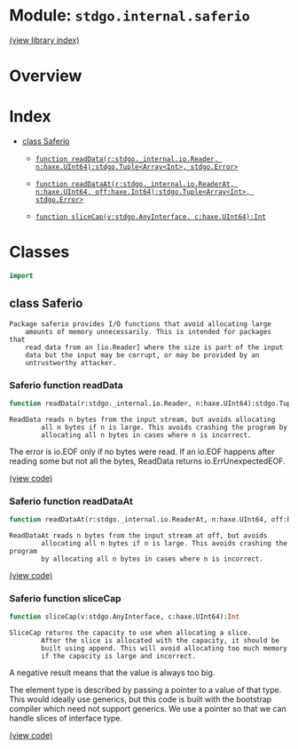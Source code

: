 # Module: `stdgo.internal.saferio`

[(view library index)](../../stdgo.md)


# Overview


# Index


- [class Saferio](<#class-saferio>)

  - [`function readData(r:stdgo._internal.io.Reader, n:haxe.UInt64):stdgo.Tuple<Array<Int>, stdgo.Error>`](<#saferio-function-readdata>)

  - [`function readDataAt(r:stdgo._internal.io.ReaderAt, n:haxe.UInt64, off:haxe.Int64):stdgo.Tuple<Array<Int>, stdgo.Error>`](<#saferio-function-readdataat>)

  - [`function sliceCap(v:stdgo.AnyInterface, c:haxe.UInt64):Int`](<#saferio-function-slicecap>)

# Classes


```haxe
import
```


## class Saferio


```
Package saferio provides I/O functions that avoid allocating large
    amounts of memory unnecessarily. This is intended for packages that
    read data from an [io.Reader] where the size is part of the input
    data but the input may be corrupt, or may be provided by an
    untrustworthy attacker.
```
### Saferio function readData


```haxe
function readData(r:stdgo._internal.io.Reader, n:haxe.UInt64):stdgo.Tuple<Array<Int>, stdgo.Error>
```


```
ReadData reads n bytes from the input stream, but avoids allocating
        all n bytes if n is large. This avoids crashing the program by
        allocating all n bytes in cases where n is incorrect.
```

The error is io.EOF only if no bytes were read.
If an io.EOF happens after reading some but not all the bytes,
ReadData returns io.ErrUnexpectedEOF.  

[\(view code\)](<./Saferio.hx#L19>)


### Saferio function readDataAt


```haxe
function readDataAt(r:stdgo._internal.io.ReaderAt, n:haxe.UInt64, off:haxe.Int64):stdgo.Tuple<Array<Int>, stdgo.Error>
```


```
ReadDataAt reads n bytes from the input stream at off, but avoids
        allocating all n bytes if n is large. This avoids crashing the program
        by allocating all n bytes in cases where n is incorrect.
```
[\(view code\)](<./Saferio.hx#L30>)


### Saferio function sliceCap


```haxe
function sliceCap(v:stdgo.AnyInterface, c:haxe.UInt64):Int
```


```
SliceCap returns the capacity to use when allocating a slice.
        After the slice is allocated with the capacity, it should be
        built using append. This will avoid allocating too much memory
        if the capacity is large and incorrect.
```

A negative result means that the value is always too big.  


The element type is described by passing a pointer to a value of that type.
This would ideally use generics, but this code is built with
the bootstrap compiler which need not support generics.
We use a pointer so that we can handle slices of interface type.  

[\(view code\)](<./Saferio.hx#L49>)



